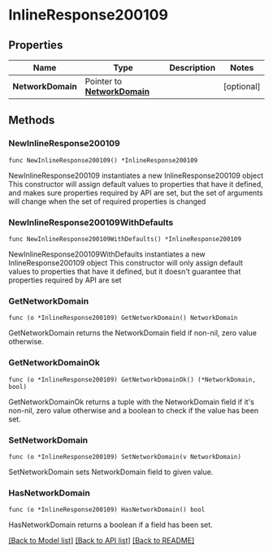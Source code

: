 # InlineResponse200109

## Properties

Name | Type | Description | Notes
------------ | ------------- | ------------- | -------------
**NetworkDomain** | Pointer to [**NetworkDomain**](networkDomain.md) |  | [optional] 

## Methods

### NewInlineResponse200109

`func NewInlineResponse200109() *InlineResponse200109`

NewInlineResponse200109 instantiates a new InlineResponse200109 object
This constructor will assign default values to properties that have it defined,
and makes sure properties required by API are set, but the set of arguments
will change when the set of required properties is changed

### NewInlineResponse200109WithDefaults

`func NewInlineResponse200109WithDefaults() *InlineResponse200109`

NewInlineResponse200109WithDefaults instantiates a new InlineResponse200109 object
This constructor will only assign default values to properties that have it defined,
but it doesn't guarantee that properties required by API are set

### GetNetworkDomain

`func (o *InlineResponse200109) GetNetworkDomain() NetworkDomain`

GetNetworkDomain returns the NetworkDomain field if non-nil, zero value otherwise.

### GetNetworkDomainOk

`func (o *InlineResponse200109) GetNetworkDomainOk() (*NetworkDomain, bool)`

GetNetworkDomainOk returns a tuple with the NetworkDomain field if it's non-nil, zero value otherwise
and a boolean to check if the value has been set.

### SetNetworkDomain

`func (o *InlineResponse200109) SetNetworkDomain(v NetworkDomain)`

SetNetworkDomain sets NetworkDomain field to given value.

### HasNetworkDomain

`func (o *InlineResponse200109) HasNetworkDomain() bool`

HasNetworkDomain returns a boolean if a field has been set.


[[Back to Model list]](../README.md#documentation-for-models) [[Back to API list]](../README.md#documentation-for-api-endpoints) [[Back to README]](../README.md)


